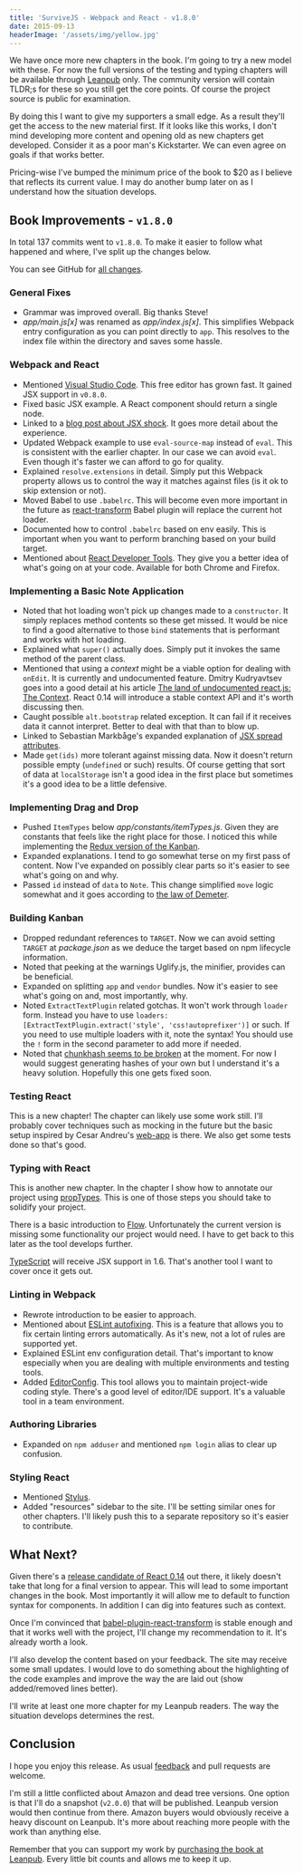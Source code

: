 ```yaml
---
title: 'SurviveJS - Webpack and React - v1.8.0'
date: 2015-09-13
headerImage: '/assets/img/yellow.jpg'
---
```


We have once more new chapters in the book. I'm going to try a new model with these. For now the full versions of the testing and typing chapters will be available through [Leanpub](https://leanpub.com/survivejs_webpack_react) only. The community version will contain TLDR;s for these so you still get the core points. Of course the project source is public for examination.

By doing this I want to give my supporters a small edge. As a result they'll get the access to the new material first. If it looks like this works, I don't mind developing more content and opening old as new chapters get developed. Consider it as a poor man's Kickstarter. We can even agree on goals if that works better.

Pricing-wise I've bumped the minimum price of the book to $20 as I believe that reflects its current value. I may do another bump later on as I understand how the situation develops.

## Book Improvements - `v1.8.0`

In total 137 commits went to `v1.8.0`. To make it easier to follow what happened and where, I've split up the changes below.

You can see GitHub for [all changes](https://github.com/survivejs/webpack_react/compare/v1.7.5...v1.8.0).

### General Fixes

* Grammar was improved overall. Big thanks Steve!
* *app/main.js[x]* was renamed as *app/index.js[x]*. This simplifies Webpack entry configuration as you can point directly to `app`. This resolves to the index file within the directory and saves some hassle.

### Webpack and React

* Mentioned [Visual Studio Code](https://code.visualstudio.com/). This free editor has grown fast. It gained JSX support in `v0.8.0`.
* Fixed basic JSX example. A React component should return a single node.
* Linked to a [blog post about JSX shock](https://medium.com/@housecor/react-s-jsx-the-other-side-of-the-coin-2ace7ab62b98). It goes more detail about the experience.
* Updated Webpack example to use `eval-source-map` instead of `eval`. This is consistent with the earlier chapter. In our case we can avoid `eval`. Even though it's faster we can afford to go for quality.
* Explained `resolve.extensions` in detail. Simply put this Webpack property allows us to control the way it matches against files (is it ok to skip extension or not).
* Moved Babel to use `.babelrc`. This will become even more important in the future as [react-transform](https://github.com/gaearon/babel-plugin-react-transform) Babel plugin will replace the current hot loader.
* Documented how to control `.babelrc` based on env easily. This is important when you want to perform branching based on your build target.
* Mentioned about [React Developer Tools](https://github.com/facebook/react-devtools). They give you a better idea of what's going on at your code. Available for both Chrome and Firefox.

### Implementing a Basic Note Application

* Noted that hot loading won't pick up changes made to a `constructor`. It simply replaces method contents so these get missed. It would be nice to find a good alternative to those `bind` statements that is performant and works with hot loading.
* Explained what `super()` actually does. Simply put it invokes the same method of the parent class.
* Mentioned that using a *context* might be a viable option for dealing with `onEdit`. It is currently and undocumented feature. Dmitry Kudryavtsev goes into a good detail at his article [The land of undocumented react.js: The Context](https://medium.com/@skwee357/the-land-of-undocumented-react-js-the-context-99b3f931ff73). React 0.14 will introduce a stable context API and it's worth discussing then.
* Caught possible `alt.bootstrap` related exception. It can fail if it receives data it cannot interpret. Better to deal with that than to blow up.
* Linked to Sebastian Markbåge's expanded explanation of [JSX spread attributes](https://gist.github.com/sebmarkbage/07bbe37bc42b6d4aef81).
* Made `get(ids)` more tolerant against missing data. Now it doesn't return possible empty (`undefined` or such) results. Of course getting that sort of data at `localStorage` isn't a good idea in the first place but sometimes it's a good idea to be a little defensive.

### Implementing Drag and Drop

* Pushed `ItemTypes` below *app/constants/itemTypes.js*. Given they are constants that feels like the right place for those. I noticed this while implementing the [Redux version of the Kanban](https://github.com/survivejs/redux-demo).
* Expanded explanations. I tend to go somewhat terse on my first pass of content. Now I've expanded on possibly clear parts so it's easier to see what's going on and why.
* Passed `id` instead of `data` to `Note`. This change simplified `move` logic somewhat and it goes according to [the law of Demeter](https://en.wikipedia.org/wiki/Law_of_Demeter).

### Building Kanban

* Dropped redundant references to `TARGET`. Now we can avoid setting `TARGET` at *package.json* as we deduce the target based on npm lifecycle information.
* Noted that peeking at the warnings Uglify.js, the minifier, provides can be beneficial.
* Expanded on splitting `app` and `vendor` bundles. Now it's easier to see what's going on and, most importantly, why.
* Noted `ExtractTextPlugin` related gotchas. It won't work through `loader` form. Instead you have to use `loaders: [ExtractTextPlugin.extract('style', 'css!autoprefixer')]` or such. If you need to use multiple loaders with it, note the syntax! You should use the `!` form in the second parameter to add more if needed.
* Noted that [chunkhash seems to be broken](https://github.com/webpack/webpack/issues/1315) at the moment. For now I would suggest generating hashes of your own but I understand it's a heavy solution. Hopefully this one gets fixed soon.

### Testing React

This is a new chapter! The chapter can likely use some work still. I'll probably cover techniques such as mocking in the future but the basic setup inspired by Cesar Andreu's [web-app](https://github.com/cesarandreu/web-app) is there. We also get some tests done so that's good.

### Typing with React

This is another new chapter. In the chapter I show how to annotate our project using [propTypes](https://facebook.github.io/react/docs/reusable-components.html). This is one of those steps you should take to solidify your project.

There is a basic introduction to [Flow](http://flowtype.org/). Unfortunately the current version is missing some functionality our project would need. I have to get back to this later as the tool develops further.

[TypeScript](http://www.typescriptlang.org/) will receive JSX support in 1.6. That's another tool I want to cover once it gets out.

### Linting in Webpack

* Rewrote introduction to be easier to approach.
* Mentioned about [ESLint autofixing](http://eslint.org/blog/2015/09/eslint-v1.4.0-released/). This is a feature that allows you to fix certain linting errors automatically. As it's new, not a lot of rules are supported yet.
* Explained ESLint env configuration detail. That's important to know especially when you are dealing with multiple environments and testing tools.
* Added [EditorConfig](http://editorconfig.org/). This tool allows you to maintain project-wide coding style. There's a good level of editor/IDE support. It's a valuable tool in a team environment.

### Authoring Libraries

* Expanded on `npm adduser` and mentioned `npm login` alias to clear up confusion.

### Styling React

* Mentioned [Stylus](https://learnboost.github.io/stylus/).
* Added "resources" sidebar to the site. I'll be setting similar ones for other chapters. I'll likely push this to a separate repository so it's easier to contribute.

## What Next?

Given there's a [release candidate of React 0.14](https://facebook.github.io/react/blog/2015/09/10/react-v0.14-rc1.html) out there, it likely doesn't take that long for a final version to appear. This will lead to some important changes in the book. Most importantly it will allow me to default to function syntax for components. In addition I can dig into features such as context.

Once I'm convinced that [babel-plugin-react-transform](https://github.com/gaearon/babel-plugin-react-transform) is stable enough and that it works well with the project, I'll change my recommendation to it. It's already worth a look.

I'll also develop the content based on your feedback. The site may receive some small updates. I would love to do something about the highlighting of the code examples and improve the way the are laid out (show added/removed lines better).

I'll write at least one more chapter for my Leanpub readers. The way the situation develops determines the rest.

## Conclusion

I hope you enjoy this release. As usual [feedback](https://github.com/survivejs/webpack_react/issues) and pull requests are welcome.

I'm still a little conflicted about Amazon and dead tree versions. One option is that I'll do a snapshot (`v2.0.0`) that will be published. Leanpub version would then continue from there. Amazon buyers would obviously receive a heavy discount on Leanpub. It's more about reaching more people with the work than anything else.

Remember that you can support my work by [purchasing the book at Leanpub](https://leanpub.com/survivejs_webpack_react). Every little bit counts and allows me to keep it up.
